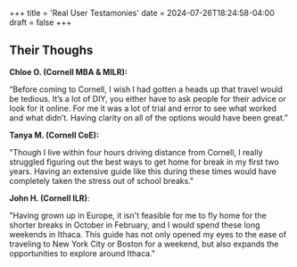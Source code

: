 +++
title = 'Real User Testamonies'
date = 2024-07-26T18:24:58-04:00
draft = false
+++

## Their Thoughs
**Chloe O. (Cornell MBA & MILR):**

“Before coming to Cornell, I wish I had gotten a heads up that travel would be tedious. It’s a lot of DIY, you either have to ask people for their advice or look for it online. For me it was a lot of trial and error to see what worked and what didn’t. Having clarity on all of the options would have been great.”


**Tanya M. (Cornell CoE):**

"Though I live within four hours driving distance from Cornell, I really struggled figuring out the best ways to get home for break in my first two years. Having an extensive guide like this during these times would have completely taken the stress out of school breaks."


**John H. (Cornell ILR)**:

"Having grown up in Europe, it isn't feasible for me to fly home for the shorter breaks in October in February, and I would spend these long weekends in Ithaca. This guide has not only opened my eyes to the ease of traveling to New York City or Boston for a weekend, but also expands the opportunities to explore around Ithaca."